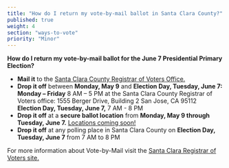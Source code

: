 ```yaml
---
title: "How do I return my vote-by-mail ballot in Santa Clara County?"
published: true
weight: 4
section: "ways-to-vote"
priority: "Minor"
---
```


**How do I return my vote-by-mail ballot for the June 7 Presidential Primary Election?**  
- **Mail it** to the [Santa Clara County Registrar of Voters Office.](https://www.sccgov.org/sites/rov/VBM/Pages/ReturningMail.aspx)  
- **Drop it off** between **Monday, May 9** and **Election Day, Tuesday, June 7:**  
  **Monday – Friday** 8 AM – 5 PM at the Santa Clara County Registrar of Voters office: 1555 Berger Drive, Building 2 San Jose, CA 95112​  
  **Election Day, Tuesday, June 7,** 7 AM - 8 PM  
- **Drop it off** at a **secure ballot location** from **Monday, May 9 through Tuesday, June 7.** [Locations coming soon!](https://www.sccgov.org/sites/rov/VBM/Pages/ReturningMail.aspx)  
- **Drop it off** at any polling place in Santa Clara County on **Election Day, Tuesday, June 7** from 7 AM to 8 PM  

For more information about Vote-by-Mail visit the [Santa Clara Registrar of Voters site.](https://www.sccgov.org/sites/rov/VBM/Pages/ReturningMail.aspx)  
